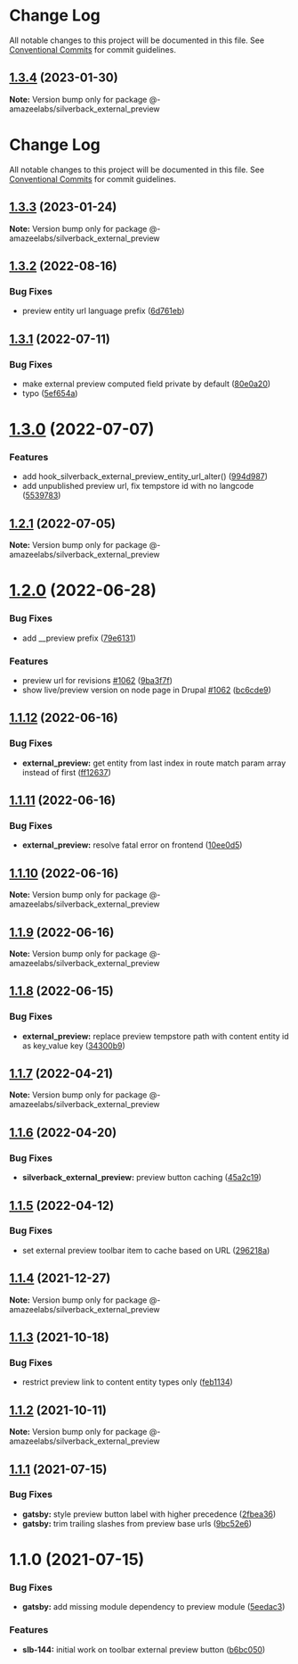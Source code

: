 # Change Log

All notable changes to this project will be documented in this file. See
[Conventional Commits](https://conventionalcommits.org) for commit guidelines.

## [1.3.4](https://github.com/AmazeeLabs/silverback-mono/compare/@-amazeelabs/silverback_external_preview@1.3.3...@-amazeelabs/silverback_external_preview@1.3.4) (2023-01-30)

**Note:** Version bump only for package @-amazeelabs/silverback_external_preview

# Change Log

All notable changes to this project will be documented in this file. See
[Conventional Commits](https://conventionalcommits.org) for commit guidelines.

## [1.3.3](https://github.com/AmazeeLabs/silverback-mono/compare/@-amazeelabs/silverback_external_preview@1.3.2...@-amazeelabs/silverback_external_preview@1.3.3) (2023-01-24)

**Note:** Version bump only for package @-amazeelabs/silverback_external_preview

## [1.3.2](https://github.com/AmazeeLabs/silverback-mono/compare/@-amazeelabs/silverback_external_preview@1.3.1...@-amazeelabs/silverback_external_preview@1.3.2) (2022-08-16)

### Bug Fixes

- preview entity url language prefix
  ([6d761eb](https://github.com/AmazeeLabs/silverback-mono/commit/6d761ebeec54b111eb7061083c944df2468adb50))

## [1.3.1](https://github.com/AmazeeLabs/silverback-mono/compare/@-amazeelabs/silverback_external_preview@1.3.0...@-amazeelabs/silverback_external_preview@1.3.1) (2022-07-11)

### Bug Fixes

- make external preview computed field private by default
  ([80e0a20](https://github.com/AmazeeLabs/silverback-mono/commit/80e0a203e648360135c46e50d5799bdc7f8aae44))
- typo
  ([5ef654a](https://github.com/AmazeeLabs/silverback-mono/commit/5ef654ac5c0ad4aba9dcc27030323feacd741f3c))

# [1.3.0](https://github.com/AmazeeLabs/silverback-mono/compare/@-amazeelabs/silverback_external_preview@1.2.1...@-amazeelabs/silverback_external_preview@1.3.0) (2022-07-07)

### Features

- add hook_silverback_external_preview_entity_url_alter()
  ([994d987](https://github.com/AmazeeLabs/silverback-mono/commit/994d98766e9ec27c31f1b698da8d1a74ab14ecce))
- add unpublished preview url, fix tempstore id with no langcode
  ([5539783](https://github.com/AmazeeLabs/silverback-mono/commit/5539783cf98e6829e6baa029695b93fe615c6181))

## [1.2.1](https://github.com/AmazeeLabs/silverback-mono/compare/@-amazeelabs/silverback_external_preview@1.2.0...@-amazeelabs/silverback_external_preview@1.2.1) (2022-07-05)

**Note:** Version bump only for package @-amazeelabs/silverback_external_preview

# [1.2.0](https://github.com/AmazeeLabs/silverback-mono/compare/@-amazeelabs/silverback_external_preview@1.1.12...@-amazeelabs/silverback_external_preview@1.2.0) (2022-06-28)

### Bug Fixes

- add \_\_preview prefix
  ([79e6131](https://github.com/AmazeeLabs/silverback-mono/commit/79e6131aa67d52a416f50f4ef742ad1f88e412cb))

### Features

- preview url for revisions
  [#1062](https://github.com/AmazeeLabs/silverback-mono/issues/1062)
  ([9ba3f7f](https://github.com/AmazeeLabs/silverback-mono/commit/9ba3f7fbd04ef0459880e03b12398f3cb3281fb0))
- show live/preview version on node page in Drupal
  [#1062](https://github.com/AmazeeLabs/silverback-mono/issues/1062)
  ([bc6cde9](https://github.com/AmazeeLabs/silverback-mono/commit/bc6cde936a6b15c82c00427601f312f77fceb6bc))

## [1.1.12](https://github.com/AmazeeLabs/silverback-mono/compare/@-amazeelabs/silverback_external_preview@1.1.11...@-amazeelabs/silverback_external_preview@1.1.12) (2022-06-16)

### Bug Fixes

- **external_preview:** get entity from last index in route match param array
  instead of first
  ([ff12637](https://github.com/AmazeeLabs/silverback-mono/commit/ff12637130d26c74a045e79ce41fe103d8b06c84))

## [1.1.11](https://github.com/AmazeeLabs/silverback-mono/compare/@-amazeelabs/silverback_external_preview@1.1.10...@-amazeelabs/silverback_external_preview@1.1.11) (2022-06-16)

### Bug Fixes

- **external_preview:** resolve fatal error on frontend
  ([10ee0d5](https://github.com/AmazeeLabs/silverback-mono/commit/10ee0d52d748841077dfd1bba50feb4685037886))

## [1.1.10](https://github.com/AmazeeLabs/silverback-mono/compare/@-amazeelabs/silverback_external_preview@1.1.9...@-amazeelabs/silverback_external_preview@1.1.10) (2022-06-16)

**Note:** Version bump only for package @-amazeelabs/silverback_external_preview

## [1.1.9](https://github.com/AmazeeLabs/silverback-mono/compare/@-amazeelabs/silverback_external_preview@1.1.8...@-amazeelabs/silverback_external_preview@1.1.9) (2022-06-16)

**Note:** Version bump only for package @-amazeelabs/silverback_external_preview

## [1.1.8](https://github.com/AmazeeLabs/silverback-mono/compare/@-amazeelabs/silverback_external_preview@1.1.7...@-amazeelabs/silverback_external_preview@1.1.8) (2022-06-15)

### Bug Fixes

- **external_preview:** replace preview tempstore path with content entity id as
  key_value key
  ([34300b9](https://github.com/AmazeeLabs/silverback-mono/commit/34300b9ad29cb4eb12818bca2fa38c05690034cd))

## [1.1.7](https://github.com/AmazeeLabs/silverback-mono/compare/@-amazeelabs/silverback_external_preview@1.1.6...@-amazeelabs/silverback_external_preview@1.1.7) (2022-04-21)

**Note:** Version bump only for package @-amazeelabs/silverback_external_preview

## [1.1.6](https://github.com/AmazeeLabs/silverback-mono/compare/@-amazeelabs/silverback_external_preview@1.1.5...@-amazeelabs/silverback_external_preview@1.1.6) (2022-04-20)

### Bug Fixes

- **silverback_external_preview:** preview button caching
  ([45a2c19](https://github.com/AmazeeLabs/silverback-mono/commit/45a2c198e187a16617648f9bd04151d32ea99afd))

## [1.1.5](https://github.com/AmazeeLabs/silverback-mono/compare/@-amazeelabs/silverback_external_preview@1.1.4...@-amazeelabs/silverback_external_preview@1.1.5) (2022-04-12)

### Bug Fixes

- set external preview toolbar item to cache based on URL
  ([296218a](https://github.com/AmazeeLabs/silverback-mono/commit/296218ab7560f78edf9a6799e18edebdc2371512))

## [1.1.4](https://github.com/AmazeeLabs/silverback-mono/compare/@-amazeelabs/silverback_external_preview@1.1.3...@-amazeelabs/silverback_external_preview@1.1.4) (2021-12-27)

**Note:** Version bump only for package @-amazeelabs/silverback_external_preview

## [1.1.3](https://github.com/AmazeeLabs/silverback-mono/compare/@-amazeelabs/silverback_external_preview@1.1.2...@-amazeelabs/silverback_external_preview@1.1.3) (2021-10-18)

### Bug Fixes

- restrict preview link to content entity types only
  ([feb1134](https://github.com/AmazeeLabs/silverback-mono/commit/feb1134341aaec5340f8960fc7659a1fa95105ea))

## [1.1.2](https://github.com/AmazeeLabs/silverback-mono/compare/@-amazeelabs/silverback_external_preview@1.1.1...@-amazeelabs/silverback_external_preview@1.1.2) (2021-10-11)

**Note:** Version bump only for package @-amazeelabs/silverback_external_preview

## [1.1.1](https://github.com/AmazeeLabs/silverback-mono/compare/@-amazeelabs/silverback_external_preview@1.1.0...@-amazeelabs/silverback_external_preview@1.1.1) (2021-07-15)

### Bug Fixes

- **gatsby:** style preview button label with higher precedence
  ([2fbea36](https://github.com/AmazeeLabs/silverback-mono/commit/2fbea367eebb6cccb43d7b79cbf410981b17c95b))
- **gatsby:** trim trailing slashes from preview base urls
  ([9bc52e6](https://github.com/AmazeeLabs/silverback-mono/commit/9bc52e65a45bc132498b9b111315a8aaf4a3250e))

# 1.1.0 (2021-07-15)

### Bug Fixes

- **gatsby:** add missing module dependency to preview module
  ([5eedac3](https://github.com/AmazeeLabs/silverback-mono/commit/5eedac323f0f19d17f3d9fccc5747daf9b1c04f9))

### Features

- **slb-144:** initial work on toolbar external preview button
  ([b6bc050](https://github.com/AmazeeLabs/silverback-mono/commit/b6bc05057eaeaa41bdff3683fceb762262d7dcdc))
